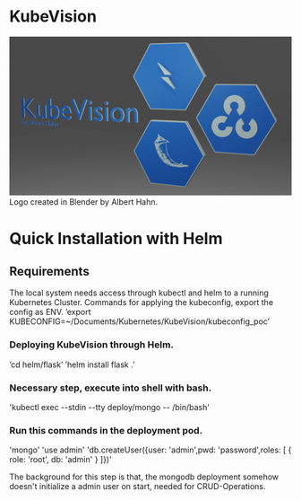 # KubeVision
![alt text](https://github.com/AlbertHahn/KubeVision/blob/main/KubeVision.png)
Logo created in Blender by Albert Hahn.

# Quick Installation with Helm
## Requirements
The local system needs access through kubectl and helm to a running Kubernetes Cluster.
Commands for applying the kubeconfig, export the config as ENV.
’export KUBECONFIG=~/Documents/Kubernetes/KubeVision/kubeconfig_poc’

### Deploying KubeVision through Helm.
’cd helm/flask’
’helm install flask .’

### Necessary step, execute into shell with bash.
'kubectl exec --stdin --tty deploy/mongo -- /bin/bash'

### Run this commands in the deployment pod.
'mongo'
'use admin'
'db.createUser({user: 'admin',pwd: 'password',roles: [ { role: 'root', db: 'admin' } ]})'

The background for this step is that, the mongodb deployment somehow doesn't initialize a admin user on start, needed for CRUD-Operations.